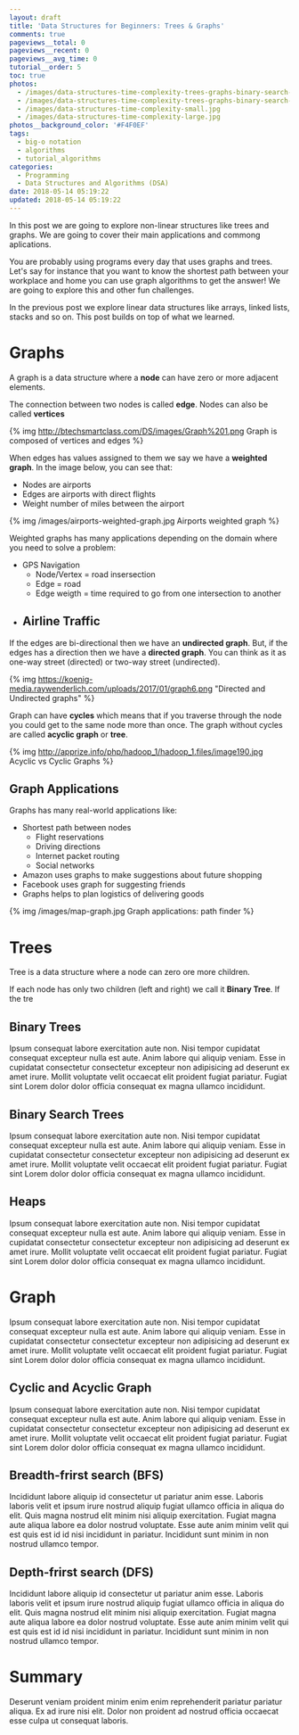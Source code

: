 ```yaml
---
layout: draft
title: 'Data Structures for Beginners: Trees & Graphs'
comments: true
pageviews__total: 0
pageviews__recent: 0
pageviews__avg_time: 0
tutorial__order: 5
toc: true
photos:
  - /images/data-structures-time-complexity-trees-graphs-binary-search-tree-small.jpg
  - /images/data-structures-time-complexity-trees-graphs-binary-search-tree-large.jpg
  - /images/data-structures-time-complexity-small.jpg
  - /images/data-structures-time-complexity-large.jpg
photos__background_color: '#F4F0EF'
tags:
  - big-o notation
  - algorithms
  - tutorial_algorithms
categories:
  - Programming
  - Data Structures and Algorithms (DSA)
date: 2018-05-14 05:19:22
updated: 2018-05-14 05:19:22
---
```



In this post we are going to explore non-linear structures like trees and graphs. We are going to cover their main applications and commong aplications.

You are probably using programs every day that uses graphs and trees. Let's say for instance that you want to know the shortest path between your workplace and home you can use graph algorithms to get the answer! We are going to explore this and other fun challenges.

<!-- more -->

In the previous post we explore linear data structures like arrays, linked lists, stacks and so on. This post builds on top of what we learned.

# Graphs

<!-- http://ccicada.org/wp-content/uploads/2017/06/Community-Detection-with-Hierarchical-Clustering-Algorithms-Feb-3-2017.pdf -->

A graph is a data structure where a **node** can have zero or more adjacent elements.

The connection between two nodes is called **edge**. Nodes can also be called **vertices**

<!-- Redo -->
{% img http://btechsmartclass.com/DS/images/Graph%201.png Graph is composed of vertices and edges %}

When edges has values assigned to them we say we have a **weighted graph**.
In the image below, you can see that:

- Nodes are airports
- Edges are airports with direct flights
- Weight number of miles between the airport

{% img /images/airports-weighted-graph.jpg Airports weighted graph %}

Weighted graphs has many applications depending on the domain where you need to solve a problem:

- GPS Navigation
  - Node/Vertex = road insersection
  - Edge = road
  - Edge weigth = time required to go from one intersection to another
- Airline Traffic
  -


If the edges are bi-directional then we have an **undirected graph**. But, if the edges has a direction then we have a **directed graph**. You can think as it as one-way street (directed) or two-way street (undirected).

<!-- image of graph behind a map: edges is POI and edges are the streets -->
{% img https://koenig-media.raywenderlich.com/uploads/2017/01/graph6.png "Directed and Undirected graphs" %}

Graph can have **cycles** which means that if you traverse through the node you could get to the same node more than once. The graph without cycles are called **acyclic graph** or **tree**.

{% img http://apprize.info/php/hadoop_1/hadoop_1.files/image190.jpg Acyclic vs Cyclic Graphs %}

## Graph Applications

Graphs has many real-world applications like:

  - Shortest path between nodes
    - Flight reservations
    - Driving directions
    - Internet packet routing
    - Social networks
  - Amazon uses graphs to make suggestions about future shopping
  - Facebook uses graph for suggesting friends
  - Graphs helps to plan logistics of delivering goods

{% img /images/map-graph.jpg Graph applications: path finder %}



# Trees

Tree is a data structure where a node can zero ore more children.

If each node has only two children (left and right) we call it **Binary Tree**. If the tre


## Binary Trees

Ipsum consequat labore exercitation aute non. Nisi tempor cupidatat consequat excepteur nulla est aute. Anim labore qui aliquip veniam. Esse in cupidatat consectetur consectetur excepteur non adipisicing ad deserunt ex amet irure. Mollit voluptate velit occaecat elit proident fugiat pariatur. Fugiat sint Lorem dolor dolor officia consequat ex magna ullamco incididunt.

## Binary Search Trees

Ipsum consequat labore exercitation aute non. Nisi tempor cupidatat consequat excepteur nulla est aute. Anim labore qui aliquip veniam. Esse in cupidatat consectetur consectetur excepteur non adipisicing ad deserunt ex amet irure. Mollit voluptate velit occaecat elit proident fugiat pariatur. Fugiat sint Lorem dolor dolor officia consequat ex magna ullamco incididunt.

## Heaps

Ipsum consequat labore exercitation aute non. Nisi tempor cupidatat consequat excepteur nulla est aute. Anim labore qui aliquip veniam. Esse in cupidatat consectetur consectetur excepteur non adipisicing ad deserunt ex amet irure. Mollit voluptate velit occaecat elit proident fugiat pariatur. Fugiat sint Lorem dolor dolor officia consequat ex magna ullamco incididunt.

# Graph

Ipsum consequat labore exercitation aute non. Nisi tempor cupidatat consequat excepteur nulla est aute. Anim labore qui aliquip veniam. Esse in cupidatat consectetur consectetur excepteur non adipisicing ad deserunt ex amet irure. Mollit voluptate velit occaecat elit proident fugiat pariatur. Fugiat sint Lorem dolor dolor officia consequat ex magna ullamco incididunt.

## Cyclic and Acyclic Graph

Ipsum consequat labore exercitation aute non. Nisi tempor cupidatat consequat excepteur nulla est aute. Anim labore qui aliquip veniam. Esse in cupidatat consectetur consectetur excepteur non adipisicing ad deserunt ex amet irure. Mollit voluptate velit occaecat elit proident fugiat pariatur. Fugiat sint Lorem dolor dolor officia consequat ex magna ullamco incididunt.

## Breadth-frirst search (BFS)

Incididunt labore aliquip id consectetur ut pariatur anim esse. Laboris laboris velit et ipsum irure nostrud aliquip fugiat ullamco officia in aliqua do elit. Quis magna nostrud elit minim nisi aliquip exercitation. Fugiat magna aute aliqua labore ea dolor nostrud voluptate. Esse aute anim minim velit qui est quis est id id nisi incididunt in pariatur. Incididunt sunt minim in non nostrud ullamco tempor.


## Depth-frirst search (DFS)

Incididunt labore aliquip id consectetur ut pariatur anim esse. Laboris laboris velit et ipsum irure nostrud aliquip fugiat ullamco officia in aliqua do elit. Quis magna nostrud elit minim nisi aliquip exercitation. Fugiat magna aute aliqua labore ea dolor nostrud voluptate. Esse aute anim minim velit qui est quis est id id nisi incididunt in pariatur. Incididunt sunt minim in non nostrud ullamco tempor.



# Summary

Deserunt veniam proident minim enim enim reprehenderit pariatur pariatur aliqua. Ex ad irure nisi elit. Dolor non proident ad nostrud officia occaecat esse culpa ut consequat laboris.